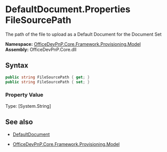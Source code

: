 # DefaultDocument.Properties FileSourcePath
The path of the file to upload as a Default Document for the Document Set  

**Namespace:** [OfficeDevPnP.Core.Framework.Provisioning.Model](OfficeDevPnP.Core.Framework.Provisioning.Model.md)  
**Assembly:** OfficeDevPnP.Core.dll  
## Syntax
```C#
public string FileSourcePath { get; }
public string FileSourcePath { set; }
```

### Property Value
Type: [System.String] 

## See also
- [DefaultDocument](DefaultDocument.md) 

- [OfficeDevPnP.Core.Framework.Provisioning.Model](OfficeDevPnP.Core.Framework.Provisioning.Model.md)
